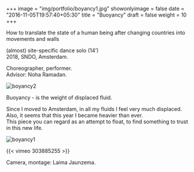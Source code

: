 +++
image = "img/portfolio/boyancy1.jpg"
showonlyimage = false
date = "2016-11-05T19:57:40+05:30"
title = "Buoyancy"
draft = false
weight = 10
+++

How to translate the state of a human being after changing countries into movements and walls

<!--more-->
  
(almost) site-specific dance solo (14’)  
2018, SNDO, Amsterdam.

Choreographer, performer.  
Advisor: Noha Ramadan.  

![boyancy2][1]

Buoyancy - is the weight of displaced fluid.  

Since I moved to Amsterdam, in all my fluids I feel very much displaced. Also, it seems that this year I became heavier than ever.  
This piece you can regard as an attempt to float, to find something to trust in this new life.  

![boyancy1][2]

{{< vimeo 303885255 >}}  

Camera, montage: Laima Jaunzema.

[1]: /img/portfolio/boyancy2.jpg
[2]: /img/portfolio/boyancy1.jpg